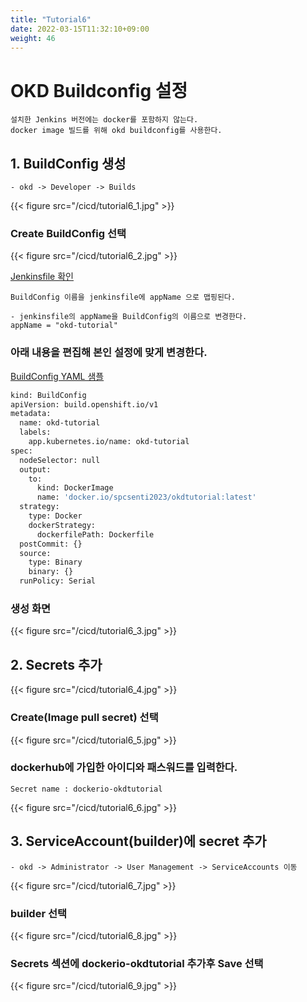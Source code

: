 ```yaml
---
title: "Tutorial6"
date: 2022-03-15T11:32:10+09:00
weight: 46
---
```


# OKD Buildconfig 설정

```
설치한 Jenkins 버전에는 docker를 포함하지 않는다. 
docker image 빌드를 위해 okd buildconfig를 사용한다. 
```

## 1. BuildConfig 생성
```
- okd -> Developer -> Builds
```

{{< figure src="/cicd/tutorial6_1.jpg" >}}

### Create BuildConfig 선택
{{< figure src="/cicd/tutorial6_2.jpg" >}}

[Jenkinsfile 확인](https://github.com/bluewhale-users/okd-tutorial1-src/blob/master/Jenkinsfile)
```
BuildConfig 이름을 jenkinsfile에 appName 으로 맵핑된다. 

- jenkinsfile의 appName을 BuildConfig의 이름으로 변경한다. 
appName = "okd-tutorial"
```

### 아래 내용을 편집해 본인 설정에 맞게 변경한다. 
[BuildConfig YAML 샘플](https://github.com/bluewhale-users/okd-tutorial1-src/blob/master/openshift-build-example.yml)

``` bash
kind: BuildConfig
apiVersion: build.openshift.io/v1
metadata:
  name: okd-tutorial
  labels:
    app.kubernetes.io/name: okd-tutorial
spec:
  nodeSelector: null
  output:
    to:
      kind: DockerImage
      name: 'docker.io/spcsenti2023/okdtutorial:latest'
  strategy:
    type: Docker
    dockerStrategy:      
      dockerfilePath: Dockerfile
  postCommit: {}
  source:
    type: Binary
    binary: {}
  runPolicy: Serial 
```

### 생성 화면
{{< figure src="/cicd/tutorial6_3.jpg" >}}

## 2. Secrets 추가
{{< figure src="/cicd/tutorial6_4.jpg" >}}

### Create(Image pull secret) 선택
{{< figure src="/cicd/tutorial6_5.jpg" >}}

### dockerhub에 가입한 아이디와 패스워드를 입력한다. 
```
Secret name : dockerio-okdtutorial
```
{{< figure src="/cicd/tutorial6_6.jpg" >}}

## 3. ServiceAccount(builder)에 secret 추가
```
- okd -> Administrator -> User Management -> ServiceAccounts 이동
```
{{< figure src="/cicd/tutorial6_7.jpg" >}}

### builder 선택
{{< figure src="/cicd/tutorial6_8.jpg" >}}

### Secrets 섹션에 dockerio-okdtutorial 추가후 Save 선택
{{< figure src="/cicd/tutorial6_9.jpg" >}}